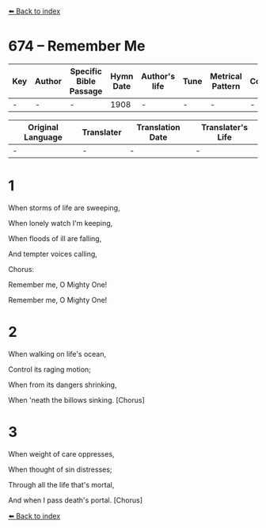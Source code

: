[⬅️ Back to index](../README.md)

# 674 – Remember Me

Key | Author   | Specific Bible Passage     |Hymn Date |Author's life |Tune |Metrical Pattern   |Composer/Source
-- | --------- | ---------------------------|----------|--------------|-----|-------------------|-------------  
- |- |- |1908 |- |- |- |-

Original Language | Translater | Translation Date   | Translater's Life  
----------------- | --------- | --------------------|-------------     
\- |- |- |-




# 1

When storms of life are sweeping,

When lonely watch I'm keeping,

When floods of ill are falling,

And tempter voices calling,



Chorus:  

Remember me, O Mighty One!

Remember me, O Mighty One!



# 2

When walking on life's ocean,

Control its raging motion;

When from its dangers shrinking,

When 'neath the billows sinking.  [Chorus]



# 3

When weight of care oppresses,

When thought of sin distresses;

Through all the life that's mortal,

And when I pass death's portal.  [Chorus]

[⬅️ Back to index](../README.md)
